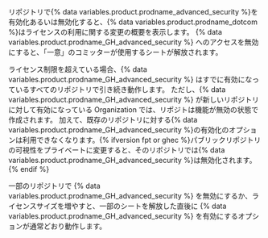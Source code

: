 リポジトリで{% data variables.product.prodname_advanced_security %}を有効化あるいは無効化すると、{% data variables.product.prodname_dotcom %}はライセンスの利用に関する変更の概要を表示します。 {% data variables.product.prodname_GH_advanced_security %} へのアクセスを無効にすると、「一意」のコミッターが使用するシートが解放されます。

ライセンス制限を超えている場合、{% data variables.product.prodname_GH_advanced_security %} はすでに有効になっているすべてのリポジトリで引き続き動作します。 ただし、{% data variables.product.prodname_GH_advanced_security %} が新しいリポジトリに対して有効になっている Organization では、リポジトは機能が無効の状態で作成されます。 加えて、既存のリポジトリに対する{% data variables.product.prodname_GH_advanced_security %}の有効化のオプションは利用できなくなります。{% ifversion fpt or ghec %}パブリックリポジトリの可視性をプライベートに変更すると、そのリポジトリでは{% data variables.product.prodname_GH_advanced_security %}は無効化されます。{% endif %}

一部のリポジトリで {% data variables.product.prodname_GH_advanced_security %} を無効にするか、ライセンスサイズを増やすと、一部のシートを解放した直後に {% data variables.product.prodname_GH_advanced_security %} を有効にするオプションが通常どおり動作します。
